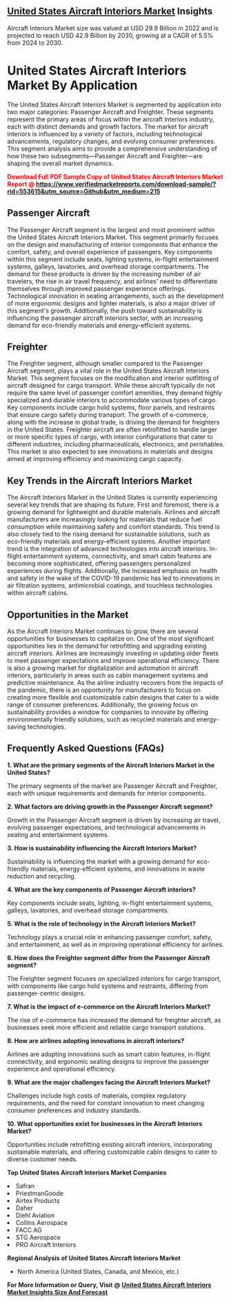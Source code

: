 <h2><a href="https://www.verifiedmarketreports.com/download-sample/?rid=553615&amp;utm_source=Github&amp;utm_medium=215" target="_blank">United States Aircraft Interiors Market</a> Insights</h2><p>Aircraft Interiors Market size was valued at USD 29.9 Billion in 2022 and is projected to reach USD 42.9 Billion by 2030, growing at a CAGR of 5.5% from 2024 to 2030.</p><p> <h1>United States Aircraft Interiors Market By Application</h1> <p>The United States Aircraft Interiors Market is segmented by application into two major categories: Passenger Aircraft and Freighter. These segments represent the primary areas of focus within the aircraft interiors industry, each with distinct demands and growth factors. The market for aircraft interiors is influenced by a variety of factors, including technological advancements, regulatory changes, and evolving consumer preferences. This segment analysis aims to provide a comprehensive understanding of how these two subsegments—Passenger Aircraft and Freighter—are shaping the overall market dynamics.</p> <p><strong><p><span class=""><span style="color: #ff0000;"><strong>Download Full PDF Sample Copy of United States Aircraft Interiors Market Report</strong> @ </span><a href="https://www.verifiedmarketreports.com/download-sample/?rid=553615&amp;utm_source=Github&amp;utm_medium=215" target="_blank">https://www.verifiedmarketreports.com/download-sample/?rid=553615&amp;utm_source=Github&amp;utm_medium=215</a></span></p></strong></p> <h2>Passenger Aircraft</h2> <p>The Passenger Aircraft segment is the largest and most prominent within the United States Aircraft Interiors Market. This segment primarily focuses on the design and manufacturing of interior components that enhance the comfort, safety, and overall experience of passengers. Key components within this segment include seats, lighting systems, in-flight entertainment systems, galleys, lavatories, and overhead storage compartments. The demand for these products is driven by the increasing number of air travelers, the rise in air travel frequency, and airlines' need to differentiate themselves through improved passenger experience offerings. Technological innovation in seating arrangements, such as the development of more ergonomic designs and lighter materials, is also a major driver of this segment's growth. Additionally, the push toward sustainability is influencing the passenger aircraft interiors sector, with an increasing demand for eco-friendly materials and energy-efficient systems.</p> <h2>Freighter</h2> <p>The Freighter segment, although smaller compared to the Passenger Aircraft segment, plays a vital role in the United States Aircraft Interiors Market. This segment focuses on the modification and interior outfitting of aircraft designed for cargo transport. While these aircraft typically do not require the same level of passenger comfort amenities, they demand highly specialized and durable interiors to accommodate various types of cargo. Key components include cargo hold systems, floor panels, and restraints that ensure cargo safety during transport. The growth of e-commerce, along with the increase in global trade, is driving the demand for freighters in the United States. Freighter aircraft are often retrofitted to handle larger or more specific types of cargo, with interior configurations that cater to different industries, including pharmaceuticals, electronics, and perishables. This market is also expected to see innovations in materials and designs aimed at improving efficiency and maximizing cargo capacity.</p> <h2>Key Trends in the Aircraft Interiors Market</h2> <p>The Aircraft Interiors Market in the United States is currently experiencing several key trends that are shaping its future. First and foremost, there is a growing demand for lightweight and durable materials. Airlines and aircraft manufacturers are increasingly looking for materials that reduce fuel consumption while maintaining safety and comfort standards. This trend is also closely tied to the rising demand for sustainable solutions, such as eco-friendly materials and energy-efficient systems. Another important trend is the integration of advanced technologies into aircraft interiors. In-flight entertainment systems, connectivity, and smart cabin features are becoming more sophisticated, offering passengers personalized experiences during flights. Additionally, the increased emphasis on health and safety in the wake of the COVID-19 pandemic has led to innovations in air filtration systems, antimicrobial coatings, and touchless technologies within aircraft cabins.</p> <h2>Opportunities in the Market</h2> <p>As the Aircraft Interiors Market continues to grow, there are several opportunities for businesses to capitalize on. One of the most significant opportunities lies in the demand for retrofitting and upgrading existing aircraft interiors. Airlines are increasingly investing in updating older fleets to meet passenger expectations and improve operational efficiency. There is also a growing market for digitalization and automation in aircraft interiors, particularly in areas such as cabin management systems and predictive maintenance. As the airline industry recovers from the impacts of the pandemic, there is an opportunity for manufacturers to focus on creating more flexible and customizable cabin designs that cater to a wide range of consumer preferences. Additionally, the growing focus on sustainability provides a window for companies to innovate by offering environmentally friendly solutions, such as recycled materials and energy-saving technologies.</p> <h2>Frequently Asked Questions (FAQs)</h2> <p><strong>1. What are the primary segments of the Aircraft Interiors Market in the United States?</strong></p> <p>The primary segments of the market are Passenger Aircraft and Freighter, each with unique requirements and demands for interior components.</p> <p><strong>2. What factors are driving growth in the Passenger Aircraft segment?</strong></p> <p>Growth in the Passenger Aircraft segment is driven by increasing air travel, evolving passenger expectations, and technological advancements in seating and entertainment systems.</p> <p><strong>3. How is sustainability influencing the Aircraft Interiors Market?</strong></p> <p>Sustainability is influencing the market with a growing demand for eco-friendly materials, energy-efficient systems, and innovations in waste reduction and recycling.</p> <p><strong>4. What are the key components of Passenger Aircraft interiors?</strong></p> <p>Key components include seats, lighting, in-flight entertainment systems, galleys, lavatories, and overhead storage compartments.</p> <p><strong>5. What is the role of technology in the Aircraft Interiors Market?</strong></p> <p>Technology plays a crucial role in enhancing passenger comfort, safety, and entertainment, as well as in improving operational efficiency for airlines.</p> <p><strong>6. How does the Freighter segment differ from the Passenger Aircraft segment?</strong></p> <p>The Freighter segment focuses on specialized interiors for cargo transport, with components like cargo hold systems and restraints, differing from passenger-centric designs.</p> <p><strong>7. What is the impact of e-commerce on the Aircraft Interiors Market?</strong></p> <p>The rise of e-commerce has increased the demand for freighter aircraft, as businesses seek more efficient and reliable cargo transport solutions.</p> <p><strong>8. How are airlines adopting innovations in aircraft interiors?</strong></p> <p>Airlines are adopting innovations such as smart cabin features, in-flight connectivity, and ergonomic seating designs to improve the passenger experience and operational efficiency.</p> <p><strong>9. What are the major challenges facing the Aircraft Interiors Market?</strong></p> <p>Challenges include high costs of materials, complex regulatory requirements, and the need for constant innovation to meet changing consumer preferences and industry standards.</p> <p><strong>10. What opportunities exist for businesses in the Aircraft Interiors Market?</strong></p> <p>Opportunities include retrofitting existing aircraft interiors, incorporating sustainable materials, and offering customizable cabin designs to cater to diverse customer needs.</p> </p><p><strong>Top United States Aircraft Interiors Market Companies</strong></p><div data-test-id=""><p><li>Safran</li><li> PriestmanGoode</li><li> Airtex Products</li><li> Daher</li><li> Diehl Aviation</li><li> Collins Aerospace</li><li> FACC AG</li><li> STG Aerospace</li><li> PRO Aircraft Interiors</li></p><div><strong>Regional Analysis of&nbsp;United States Aircraft Interiors Market</strong></div><ul><li dir="ltr"><p dir="ltr">North America&nbsp;(United States, Canada, and Mexico, etc.)</p></li></ul><p><strong>For More Information or Query, Visit @&nbsp;</strong><strong><a href="https://www.verifiedmarketreports.com/product/aircraft-interiors-market-size-and-forecast/?utm_source=Github&amp;utm_medium=215" target="_blank">United States Aircraft Interiors Market Insights Size And Forecast</a></strong></p></div>
